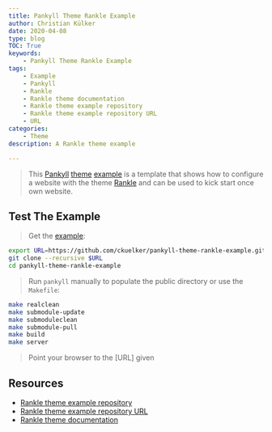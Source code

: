 ```yaml
---
title: Pankyll Theme Rankle Example
author: Christian Külker
date: 2020-04-08
type: blog
TOC: True
keywords:
    - Pankyll Theme Rankle Example
tags:
    - Example
    - Pankyll
    - Rankle
    - Rankle theme documentation
    - Rankle theme example repository
    - Rankle theme example repository URL
    - URL
categories:
    - Theme
description: A Rankle theme example

---
```


> This [Pankyll] [theme] [example] is a template that shows how to configure a
> website with the theme [Rankle] and can be used to kick start once own
> website.

## Test The Example

> Get the [example]:

```bash
export URL=https://github.com/ckuelker/pankyll-theme-rankle-example.git
git clone --recursive $URL
cd pankyll-theme-rankle-example
```

> Run `pankyll` manually to populate the public directory or use the
> `Makefile`:

```bash
make realclean
make submodule-update
make submoduleclean
make submodule-pull
make build
make server
```

> Point your browser to the [URL] given

## Resources

* [Rankle theme example repository]
* [Rankle theme example repository URL]
* [Rankle theme documentation]

[example]: /en_US/Example-Sites/
[Pankyll]: https://www.pankyll.org/
[theme]: /en_US/Pankyll-Themes/
[Rankle]: /en_US/Pankyll-Themes/pankyll-theme-rankle.html
[Rankle theme example]: /en_US/Example-Sites/pankyll-theme-rankle-example.html
[Rankle theme example repository]: https://github.com/ckuelker/pankyll-theme-rankle-example/
[Rankle theme example repository URL]: https://github.com/ckuelker/pankyll-theme-rankle-example.git
[Rankle theme documentation]: /en_US/Pankyll-Themes/pankyll-theme-rankle.html
